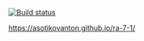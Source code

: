 [![Build status](https://ci.appveyor.com/api/projects/status/iud9ks1afy1or5wc?svg=true)](https://ci.appveyor.com/project/AsotikovAnton/ra-7-1)

https://asotikovanton.github.io/ra-7-1/
